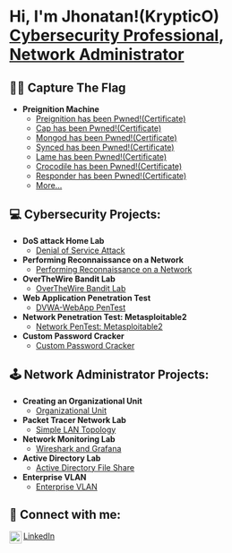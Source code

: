 <h1>Hi, I'm Jhonatan!(KrypticO) <br/><a href="https://www.linkedin.com/in/jhonatan-oyola/">Cybersecurity Professional</a>, <a href="https://www.linkedin.com/in/jhonatan-oyola/">Network Administrator</a>

<h2> 🏴‍☠️ Capture The Flag </h2>

- <b> Preignition Machine</b>
  - [Preignition has been Pwned!(Certificate)](https://www.hackthebox.com/achievement/machine/2313849/397)
  - [Cap has been Pwned!(Certificate)](https://www.hackthebox.com/achievement/machine/2313849/351)
  - [Mongod has been Pwned!(Certificate)](https://www.hackthebox.com/achievement/machine/2313849/501)
  - [Synced has been Pwned!(Certificate)](https://www.hackthebox.com/achievement/machine/2313849/515)
  - [Lame has been Pwned!(Certificate)](https://www.hackthebox.com/achievement/machine/2313849/1)
  - [Crocodile has been Pwned!(Certificate)](https://www.hackthebox.com/achievement/machine/2313849/404)
  - [Responder has been Pwned!(Certificate)](https://www.hackthebox.com/achievement/machine/2313849/461)
  - [More...](https://github.com/JhonatanOP/PwnedMachines.git)


<h2>💻 Cybersecurity Projects:</h2>

- <b> DoS attack Home Lab </b>
  - [Denial of Service Attack](https://github.com/JhonatanOP/DoSAttackLab)
- <b>**Performing Reconnaissance on a Network** </b>
  - [Performing Reconnaissance on a Network](https://github.com/JhonatanOP/ReconnaissanceOnANetwork)
- <b>**OverTheWire Bandit Lab**</b>
  - [OverTheWire Bandit Lab](https://github.com/JhonatanOP/OverTheWireBanditLab)
- <b>**Web Application Penetration Test**</b>
  - [DVWA-WebApp PenTest](https://github.com/JhonatanOP/DVWA-WebAppPenTest)
- <b>**Network Penetration Test: Metasploitable2**</b>
  - [Network PenTest: Metasploitable2](https://github.com/JhonatanOP/NetworkPenTest-Metasploitable2)
- <b>**Custom Password Cracker**</b>
  - [Custom Password Cracker](https://github.com/JhonatanOP/CustomPasswordCracker)


<h2>🕹️ Network Administrator Projects: </h2>

- <b>Creating an Organizational Unit</b>
  - [Organizational Unit](https://github.com/JhonatanOP/OrganizationalUnit)
- <b> Packet Tracer Network Lab </b>
  - [Simple LAN Topology](https://github.com/JhonatanOP/PacketTracerNetworkLab)
- <b> Network Monitoring Lab </b>
  - [Wireshark and Grafana](https://github.com/JhonatanOP/NetworkMonitoringLab)
- <b> Active Directory Lab </b> 
  - [Active Directory File Share](https://github.com/JhonatanOP/ActiveDirectoryFileShare)
- <b> Enterprise VLAN </b>
  - [Enterprise VLAN](https://github.com/JhonatanOP/EnterpriseNetworkBuildout)

<h2> 🤳 Connect with me:</h2>

<img align="left" alt="Jhonatan Oyola | LinkedIn" width="22px" src="https://cdn.jsdelivr.net/npm/simple-icons@v3/icons/linkedin.svg" />[LinkedIn](https://www.linkedin.com/in/jhonatan-oyola)


<!--
-->
